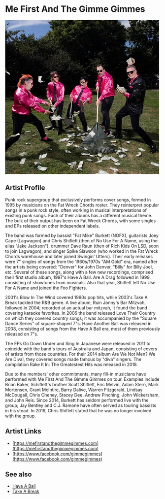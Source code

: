 # Me First And The Gimme Gimmes

![](../../assets/artists/Me_First_And_The_Gimme_Gimmes.png)

## Artist Profile

Punk rock supergroup that exclusively performs cover songs, formed in 1995 by musicians on the Fat Wreck Chords roster. They reinterpret popular songs in a punk rock style, often working in musical interpretations of existing punk songs. Each of their albums has a different musical theme. The bulk of their output has been on Fat Wreck Chords, with some singles and EPs released on other independent labels.

The band was formed by bassist "Fat Mike" Burkett (NOFX), guitarists Joey Cape (Lagwagon) and Chris Shiflett (then of No Use For A Name, using the alias "Jake Jackson"), drummer Dave Raun (then of Rich Kids On LSD, soon to join Lagwagon), and singer Spike Slawson (who worked in the Fat Wreck Chords warehouse and later joined Swingin' Utters). Their early releases were 7" singles of songs from the 1960s/1970s "AM Gold" era, named after the artists being covered: "Denver" for John Denver, "Billy" for Billy Joel, etc. Several of these songs, along with a few new recordings, comprised their first studio album, 1997's Have A Ball. Are A Drag followed in 1999, consisting of showtunes from musicals. Also that year, Shiflett left No Use For A Name and joined the Foo Fighters.

2001's Blow In The Wind covered 1960s pop hits, while 2003's Take A Break tackled the R&B genre. A live album, Ruin Jonny's Bar Mitzvah, followed in 2004; recorded at an actual bar mitzvah, it found the band covering karaoke favorites. In 2006 the band released Love Their Country on which they covered country songs; it was accompanied by the "Square Dance Series" of square-shaped 7"s. Have Another Ball was released in 2008, consisting of songs from the Have A Ball era, most of them previously released on 7"s.

The EPs Go Down Under and Sing In Japanese were released in 2011 to coincide with the band's tours of Australia and Japan, consisting of covers of artists from those countries. For their 2014 album Are We Not Men? We Are Diva!, they covered songs made famous by "diva" singers. The compilation Rake It In: The Greatestest Hits was released in 2018.

Due to the members' other commitments, many fill-in musicians have performed with Me First And The Gimme Gimmes on tour. Examples include Brian Baker, Schiflett's brother Scott Shiflett, Eric Melvin, Adam Stern, Mark Mortensen, Grant McIntire, Barry Dalive, Warren Fitzgerald, Lindsay McDougall, Chris Cheney, Stacey Dee, Andrew Pinching, John Wickersham, and John Reis. Since 2014, Burkett has seldom performed live with the group; Jay Bentley and C.J. Ramone have often served as touring bassists in his stead. In 2019, Chris Shiflett stated that he was no longer involved with the group.

## Artist Links

- [https://mefirstandthegimmegimmes.com](https://mefirstandthegimmegimmes.com)
- [https://www.facebook.com/gimmegimmes](https://www.facebook.com/gimmegimmes)


## See also

- [Have A Ball](Have_A_Ball.md)
- [Take A Break](Take_A_Break.md)
